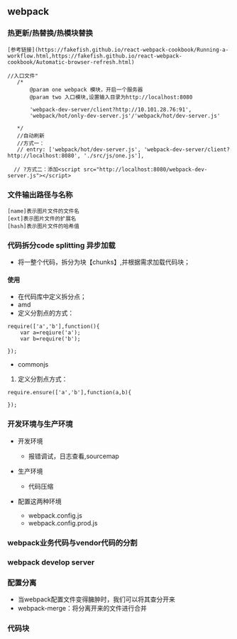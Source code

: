 ## webpack

### 热更新/热替换/热模块替换
    [参考链接](https://fakefish.github.io/react-webpack-cookbook/Running-a-workflow.html,https://fakefish.github.io/react-webpack-cookbook/Automatic-browser-refresh.html)

 ```
 //入口文件" 
    /*
        @param one webpack 模块，开启一个服务器
        @param two 入口模块,设置输入目录为http://localhost:8080

        'webpack-dev-server/client?http://10.101.28.76:91', 
        'webpack/hot/only-dev-server.js'/'webpack/hot/dev-server.js'

    */
    //自动刷新
    //方式一：
    // entry: ['webpack/hot/dev-server.js', 'webpack-dev-server/client?http://localhost:8080', './src/js/one.js'],

   // ?方式二：添加<script src="http://localhost:8080/webpack-dev-server.js"></script>
 ```


### 文件输出路径与名称
	[name]表示图片文件的文件名
	[ext]表示图片文件的扩展名
	[hash]表示图片文件的哈希值


### 代码拆分code splitting 异步加载
- 将一整个代码，拆分为块【chunks】,并根据需求加载代码块；

#### 使用
- 在代码库中定义拆分点；
- amd 
- 定义分割点的方式：

```
require(['a','b'],function(){
	var a=reqiure('a');
	var b=require('b');

});
```

- commonjs
1. 定义分割点方式：

```
require.ensure(['a','b'],function(a,b){
	
});
```

### 开发环境与生产环境
- 开发环境
    + 报错调试，日志查看,sourcemap

- 生产环境
    + 代码压缩

- 配置这两种环境
    + webpack.config.js
    + webpack.config.prod.js


### webpack业务代码与vendor代码的分割


### webpack develop server



### 配置分离
- 当webpack配置文件变得臃肿时，我们可以将其查分开来
- webpack-merge：将分离开来的文件进行合并


### 代码块


